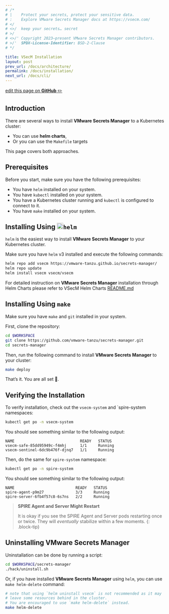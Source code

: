 ```yaml
---
# /*
# |    Protect your secrets, protect your sensitive data.
# :    Explore VMware Secrets Manager docs at https://vsecm.com/
# </
# <>/  keep your secrets… secret
# >/
# <>/' Copyright 2023–present VMware Secrets Manager contributors.
# >/'  SPDX-License-Identifier: BSD-2-Clause
# */

title: VSecM Installation
layout: post
prev_url: /docs/architecture/
permalink: /docs/installation/
next_url: /docs/cli/
---
```


<p class="github-button"
><a href="https://github.com/vmware-tanzu/secrets-manager/blob/main/docs/_pages/0080-installation.md"
>edit this page on <strong>GitHub</strong> ✏️</a></p>

## Introduction

There are several ways to install **VMware Secrets Manager** to a Kubernetes cluster:

* You can use **helm charts**,
* Or you can use the `Makefile` targets

This page covers both approaches.

## Prerequisites

Before you start, make sure you have the following prerequisites:

* You have `helm` installed on your system.
* You have `kubectl` installed on your system.
* You have a Kubernetes cluster running and `kubectl` is configured to
  connect to it.
* You have `make` installed on your system.

## Installing Using <img src="/assets/helm-icon-color.png" alt="helm" width="20"/>`helm`

`helm` is the easiest way to install **VMware Secrets Manager** to
your Kubernetes cluster.

Make sure you have `helm` v3 installed and execute the following commands:

```bash
helm repo add vsecm https://vmware-tanzu.github.io/secrets-manager/
helm repo update
helm install vsecm vsecm/vsecm
```

For detailed instruction on **VMware Secrets Manager** installation
through Helm Charts please refer to VSecM Helm Charts [README.md][README.md]

[README.md]: https://github.com/vmware-tanzu/secrets-manager/blob/main/helm-charts/README.md

## Installing Using `make`

Make sure you have `make` and `git` installed in your system.

First, clone the repository:

```bash
cd $WORKSPACE
git clone https://github.com/vmware-tanzu/secrets-manager.git
cd secrets-manager
```

Then, run the following command to install **VMware Secrets Manager** to your
cluster:

```bash
make deploy
```

That’s it. You are all set 🤘.

## Verifying the Installation

To verify installation, check out the `vsecm-system` and `spire-system namespaces:

```bash
kubectl get po -n vsecm-system
```

You should see something similar to the following output:

```text
NAME                             READY   STATUS
vsecm-safe-85dd95949c-f4mhj      1/1     Running
vsecm-sentinel-6dc9b476f-djnq7   1/1     Running
```

Then, do the same for `spire-system` namespace:

```bash
kubectl get po -n spire-system
```

You should see something similar to the following output:

```text
NAME                           READY   STATUS
spire-agent-p9m27              3/3     Running
spire-server-6fb4f57c8-6s7ns   2/2     Running
```

> **SPIRE Agent and Server Might Restart**
>
> It is okay if you see the SPIRE Agent and Server pods restarting once or twice.
> They will *eventually* stabilize within a few moments.
{: .block-tip}

## Uninstalling VMware Secrets Manager

Uninstallation can be done by running a script:

```bash
cd $WORKSPACE/secrets-manager
./hack/uninstall.sh
```

Or, if you have installed **VMware Secrets Manager** using `helm`, you can
use `make helm-delete`  command:

```bash
# note that using `helm uninstall vsecm` is not recommended as it may
# leave some resources behind in the cluster.
# You are encouraged to use `make helm-delete` instead.
make helm-delete
```

